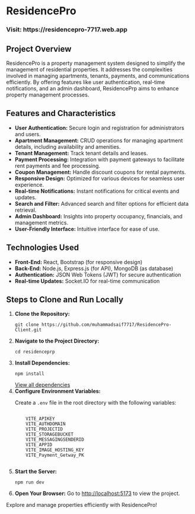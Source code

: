   <h1><strong>ResidencePro</strong></h1>

  <h3>Visit: https://residencepro-7717.web.app </h3>

  <h2><strong>Project Overview</strong></h2>
  <p>
    ResidencePro is a property management system designed to simplify the management of residential properties. 
    It addresses the complexities involved in managing apartments, tenants, payments, and communications efficiently. 
    By offering features like user authentication, real-time notifications, and an admin dashboard, ResidencePrp aims to enhance property management processes.
  </p>

  <h2><strong>Features and Characteristics</strong></h2>
  <ul>
    <li><strong>User Authentication:</strong> Secure login and registration for administrators and users.</li>
    <li><strong>Apartment Management:</strong> CRUD operations for managing apartment details, including availability and amenities.</li>
    <li><strong>Tenant Management:</strong> Track tenant details and leases.</li>
    <li><strong>Payment Processing:</strong> Integration with payment gateways to facilitate rent payments and fee processing.</li>
    <li><strong>Coupon Management:</strong> Handle discount coupons for rental payments.</li>
    <li><strong>Responsive Design:</strong> Optimized for various devices for seamless user experience.</li>
    <li><strong>Real-time Notifications:</strong> Instant notifications for critical events and updates.</li>
    <li><strong>Search and Filter:</strong> Advanced search and filter options for efficient data retrieval.</li>
    <li><strong>Admin Dashboard:</strong> Insights into property occupancy, financials, and management metrics.</li>
    <li><strong>User-Friendly Interface:</strong> Intuitive interface for ease of use.</li>
  </ul>

  <h2><strong>Technologies Used</strong></h2>
  <ul>
    <li><strong>Front-End:</strong> React, Bootstrap (for responsive design)</li>
    <li><strong>Back-End:</strong> Node.js, Express.js (for API), MongoDB (as database)</li>
    <li><strong>Authentication:</strong> JSON Web Tokens (JWT) for secure authentication</li>
    <li><strong>Real-time Updates:</strong> Socket.IO for real-time communication</li>
  </ul>

  <h2><strong>Steps to Clone and Run Locally</strong></h2>
  <ol>
    <li><strong>Clone the Repository:</strong>
      <pre><code>git clone https://github.com/muhammadsaif7717/ResidencePro-Client.git</code></pre>
    </li>
    <li><strong>Navigate to the Project Directory:</strong>
      <pre><code>cd residenceprp</code></pre>
    </li>
    <li><strong>Install Dependencies:</strong>
      <pre><code>npm install</code></pre>
      <a href='https://github.com/muhammadsaif7717/ResidencePro-Client/blob/main/package.json' target='_blank'>View all dependencies</a>
    </li>
    <li><strong>Configure Environment Variables:</strong>
      <p>Create a <code>.env</code> file in the root directory with the following variables:</p>
      <pre><code>
    VITE_APIKEY
    VITE_AUTHDOMAIN
    VITE_PROJECTID
    VITE_STORAGEBUCKET
    VITE_MESSAGINGSENDERID
    VITE_APPID
    VITE_IMAGE_HOSTING_KEY
    VITE_Payment_Getway_PK
      </code></pre>
    </li>
    <li><strong>Start the Server:</strong>
      <pre><code>npm run dev</code></pre>
    </li>
    <li><strong>Open Your Browser:</strong> Go to <a href="http://localhost:5173">http://localhost:5173</a> to view the project.</li>
  </ol>

  <p>Explore and manage properties efficiently with ResidencePro!</p>

